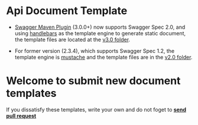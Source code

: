 Api Document Template
================
- [Swagger Maven Plugin](https://github.com/kongchen/swagger-maven-plugin) (3.0.0+) now supports Swagger Spec 2.0, and using [handlebars](http://handlebarsjs.com/) as the template engine to generate static document, the template files are located at the [v3.0 folder](https://github.com/kongchen/api-doc-template/tree/).

- For former version (2.3.4), which supports Swagger Spec 1.2, the template engine is [mustache](https://mustache.github.io/) and the template files are in the [v2.0 folder](https://github.com/kongchen/api-doc-template/tree/).


# **Welcome to submit new document templates**

If you dissatisfy these templates, write your own and do not foget to [**send pull request**](https://github.com/kongchen/api-doc-template/pulls)


